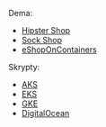 Dema:

- [Hipster Shop](https://github.com/GoogleCloudPlatform/microservices-demo)
- [Sock Shop](https://github.com/microservices-demo/microservices-demo)
- [eShopOnContainers](https://github.com/dotnet-architecture/eShopOnContainers)

Skrypty:

- [AKS](aks.txt)
- [EKS](do.txt)
- [GKE](gke.txt)
- [DigitalOcean](do.txt)
